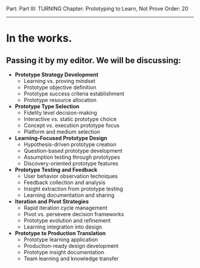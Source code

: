 Part: Part III: TURNING
Chapter: Prototyping to Learn, Not Prove
Order: 20

---

# In the works.

## Passing it by my editor. We will be discussing:

- **Prototype Strategy Development**
  - Learning vs. proving mindset
  - Prototype objective definition
  - Prototype success criteria establishment
  - Prototype resource allocation
- **Prototype Type Selection**
  - Fidelity level decision-making
  - Interactive vs. static prototype choice
  - Concept vs. execution prototype focus
  - Platform and medium selection
- **Learning-Focused Prototype Design**
  - Hypothesis-driven prototype creation
  - Question-based prototype development
  - Assumption testing through prototypes
  - Discovery-oriented prototype features
- **Prototype Testing and Feedback**
  - User behavior observation techniques
  - Feedback collection and analysis
  - Insight extraction from prototype testing
  - Learning documentation and sharing
- **Iteration and Pivot Strategies**
  - Rapid iteration cycle management
  - Pivot vs. persevere decision frameworks
  - Prototype evolution and refinement
  - Learning integration into design
- **Prototype to Production Translation**
  - Prototype learning application
  - Production-ready design development
  - Prototype insight documentation
  - Team learning and knowledge transfer

<div style="height: 120px;"></div>
